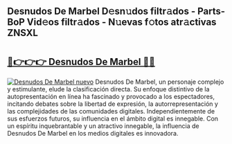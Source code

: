 ## Desnudos De Marbel D𝚎sn𝚞dos filtr𝚊dos - Parts-BoP Vid𝚎os filtr𝚊dos - N𝚞evas f𝚘tos atr𝚊ctivas ZNSXL

# <h2><a href="http://mbcjma.tromn.icu/?c=Desnudos+De+Marbel">🔗👉👉👉 Desnudos De Marbel 🔗🔗</a></h2>

[![Desnudos De Marbel nuevo](https://i.imgur.com/pEAQMta.gif)](http://mbcjma.tromn.icu/?c=Desnudos+De+Marbel)
Desnudos De Marbel, un personaje complejo y estimulante, elude la clasificación directa. Su enfoque distintivo de la autopresentación en línea ha fascinado y provocado a los espectadores, incitando debates sobre la libertad de expresión, la autorrepresentación y las complejidades de las comunidades digitales. Independientemente de sus esfuerzos futuros, su influencia en el ámbito digital es innegable. Con un espíritu inquebrantable y un atractivo innegable, la influencia de Desnudos De Marbel en los medios digitales es innovadora.
